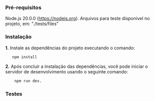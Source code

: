 ### Pré-requisitos

Node.js 20.0.0 (https://nodejs.org).
Arquivos para teste disponivel no projeto, em: "./tests/files"

### Instalação

**1.** Instale as dependências do projeto executando o comando:

```bash
   npm install
```

**2.** Após concluir a instalação das dependências, você pode iniciar o servidor de desenvolvimento usando o seguinte comando:
```bash
    npm run dev.
```
### Testes